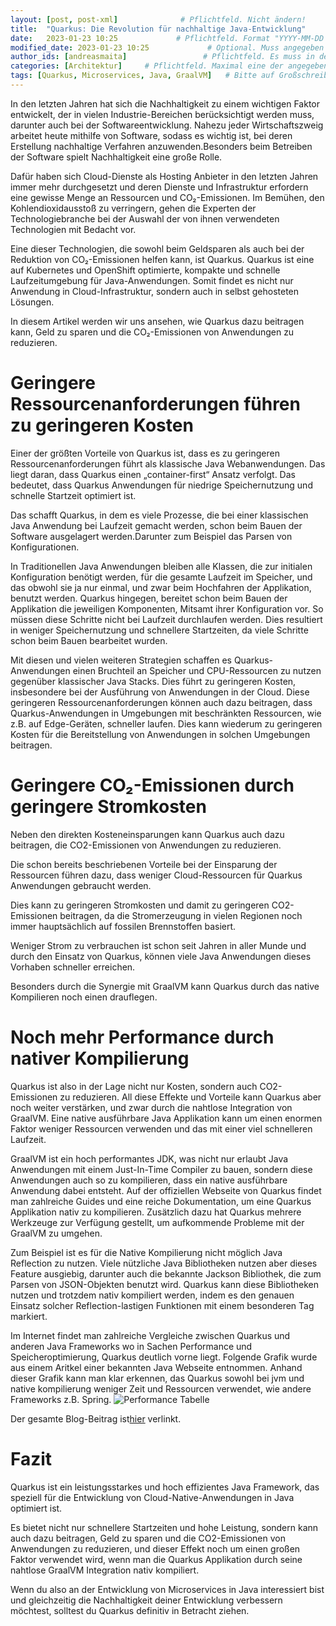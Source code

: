 ```yaml
---
layout: [post, post-xml]              # Pflichtfeld. Nicht ändern!
title:  "Quarkus: Die Revolution für nachhaltige Java-Entwicklung"         # Pflichtfeld. Bitte einen Titel für den Blog Post angeben.
date:   2023-01-23 10:25             # Pflichtfeld. Format "YYYY-MM-DD HH:MM". Muss für Veröffentlichung in der Vergangenheit liegen. (Für Preview egal)
modified_date: 2023-01-23 10:25             # Optional. Muss angegeben werden, wenn eine bestehende Datei geändert wird.
author_ids: [andreasmaita]                 # Pflichtfeld. Es muss in der "authors.yml" einen Eintrag mit diesen Namen geben.
categories: [Architektur]     # Pflichtfeld. Maximal eine der angegebenen Kategorien verwenden.
tags: [Quarkus, Microservices, Java, GraalVM]   # Bitte auf Großschreibung achten.
---
```


In den letzten Jahren hat sich die Nachhaltigkeit zu einem wichtigen Faktor entwickelt, der in vielen Industrie-Bereichen berücksichtigt werden muss, darunter auch bei der Softwareentwicklung. Nahezu jeder Wirtschaftszweig arbeitet heute mithilfe von Software, sodass es wichtig ist, bei deren Erstellung nachhaltige Verfahren anzuwenden.Besonders beim Betreiben der Software spielt Nachhaltigkeit eine große Rolle. 

Dafür haben sich Cloud-Dienste als Hosting Anbieter in den letzten Jahren immer mehr durchgesetzt und deren Dienste und Infrastruktur erfordern eine gewisse Menge an Ressourcen und CO₂-Emissionen. Im Bemühen, den Kohlendioxidausstoß zu verringern, gehen die Experten der Technologiebranche bei der Auswahl der von ihnen verwendeten Technologien mit Bedacht vor.

Eine dieser Technologien, die sowohl beim Geldsparen als auch bei der Reduktion von CO₂-Emissionen helfen kann, ist Quarkus. Quarkus ist eine auf Kubernetes und OpenShift optimierte, kompakte und schnelle Laufzeitumgebung für Java-Anwendungen. Somit findet es nicht nur Anwendung in Cloud-Infrastruktur, sondern auch in selbst gehosteten Lösungen. 

In diesem Artikel werden wir uns ansehen, wie Quarkus dazu beitragen kann, Geld zu sparen und die CO₂-Emissionen von Anwendungen zu reduzieren.

# Geringere Ressourcenanforderungen führen zu geringeren Kosten
Einer der größten Vorteile von Quarkus ist, dass es zu geringeren Ressourcenanforderungen führt als klassische Java Webanwendungen. Das liegt daran, dass Quarkus einen „container-first“ Ansatz verfolgt. Das bedeutet, dass Quarkus Anwendungen für niedrige Speichernutzung und schnelle Startzeit optimiert ist.

Das schafft Quarkus, in dem es viele Prozesse, die bei einer klassischen Java Anwendung bei Laufzeit gemacht werden, schon beim Bauen der Software ausgelagert werden.Darunter zum Beispiel das Parsen von Konfigurationen. 

In Traditionellen Java Anwendungen bleiben alle Klassen, die zur initialen Konfiguration benötigt werden, für die gesamte Laufzeit im Speicher, und das obwohl sie ja nur einmal, und zwar beim Hochfahren der Applikation, benutzt werden. Quarkus hingegen, bereitet schon beim Bauen der Applikation die jeweiligen Komponenten, Mitsamt ihrer Konfiguration vor. So müssen diese Schritte nicht bei Laufzeit durchlaufen werden. Dies resultiert in weniger Speichernutzung und schnellere Startzeiten, da viele Schritte schon beim Bauen bearbeitet wurden. 

Mit diesen und vielen weiteren Strategien schaffen es Quarkus-Anwendungen einen Bruchteil an Speicher und CPU-Ressourcen zu nutzen gegenüber klassischer Java Stacks. Dies führt zu geringeren Kosten, insbesondere bei der Ausführung von Anwendungen in der Cloud. Diese geringeren Ressourcenanforderungen können auch dazu beitragen, dass Quarkus-Anwendungen in Umgebungen mit beschränkten Ressourcen, wie z.B. auf Edge-Geräten, schneller laufen. Dies kann wiederum zu geringeren Kosten für die Bereitstellung von Anwendungen in solchen Umgebungen beitragen.

# Geringere CO₂-Emissionen durch geringere Stromkosten
Neben den direkten Kosteneinsparungen kann Quarkus auch dazu beitragen, die CO2-Emissionen von Anwendungen zu reduzieren.

Die schon bereits beschriebenen Vorteile bei der Einsparung der Ressourcen führen dazu, dass weniger Cloud-Ressourcen für Quarkus Anwendungen gebraucht werden. 

Dies kann zu geringeren Stromkosten und damit zu geringeren CO2-Emissionen beitragen, da die Stromerzeugung in vielen Regionen noch immer hauptsächlich auf fossilen Brennstoffen basiert.

Weniger Strom zu verbrauchen ist schon seit Jahren in aller Munde und durch den Einsatz von Quarkus, können viele Java Anwendungen dieses Vorhaben schneller erreichen. 

Besonders durch die Synergie mit GraalVM kann Quarkus durch das native Kompilieren noch einen drauflegen.

# Noch mehr Performance durch nativer Kompilierung
Quarkus ist also in der Lage nicht nur Kosten, sondern auch CO2-Emissionen zu reduzieren. All diese Effekte und Vorteile kann Quarkus aber noch weiter verstärken, und zwar durch die nahtlose Integration von GraalVM. Eine native ausführbare Java Applikation kann um einen enormen Faktor weniger Ressourcen verwenden und das mit einer viel schnelleren Laufzeit.

GraalVM ist ein hoch performantes JDK, was nicht nur erlaubt Java Anwendungen mit einem Just-In-Time Compiler zu bauen, sondern diese Anwendungen auch so zu kompilieren, dass ein native ausführbare Anwendung dabei entsteht. Auf der offiziellen Webseite von Quarkus findet man zahlreiche Guides und eine reiche Dokumentation, um eine Quarkus Applikation nativ zu kompilieren. Zusätzlich dazu hat Quarkus mehrere Werkzeuge zur Verfügung gestellt, um aufkommende Probleme mit der GraalVM zu umgehen.

Zum Beispiel ist es für die Native Kompilierung nicht möglich Java Reflection zu nutzen. Viele nützliche Java Bibliotheken nutzen aber dieses Feature ausgiebig, darunter auch die bekannte Jackson Bibliothek, die zum Parsen von JSON-Objekten benutzt wird. Quarkus kann diese Bibliotheken nutzen und trotzdem nativ kompiliert werden, indem es den genauen Einsatz solcher Reflection-lastigen Funktionen mit einem besonderen Tag markiert.

Im Internet findet man zahlreiche Vergleiche zwischen Quarkus und anderen Java Frameworks wo in Sachen Performance und Speicheroptimierung, Quarkus deutlich vorne liegt. Folgende Grafik wurde aus einem Aritkel einer bekannten Java Webseite entnommen. Anhand dieser Grafik kann man klar erkennen, das Quarkus sowohl bei jvm und native kompilierung weniger Zeit und Ressourcen verwendet, wie andere Frameworks z.B. Spring.
![Performance Tabelle](https://github.com/adessoAG/devblog/raw/master/assets/images/quarkus_blog/quarkus_blog_image_1.png)

Der gesamte Blog-Beitrag ist[hier](https://www.baeldung.com/spring-boot-vs-quarkus) verlinkt.

# Fazit
Quarkus ist ein leistungsstarkes und hoch effizientes Java Framework, das speziell für die Entwicklung von Cloud-Native-Anwendungen in Java optimiert ist. 

Es bietet nicht nur schnellere Startzeiten und hohe Leistung, sondern kann auch dazu beitragen, Geld zu sparen und die CO2-Emissionen von Anwendungen zu reduzieren, und dieser Effekt noch um einen großen Faktor verwendet wird, wenn man die Quarkus Applikation durch seine nahtlose GraalVM Integration nativ kompiliert. 

Wenn du also an der Entwicklung von Microservices in Java interessiert bist und gleichzeitig die Nachhaltigkeit deiner Entwicklung verbessern möchtest, solltest du Quarkus definitiv in Betracht ziehen.